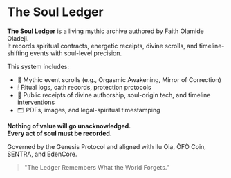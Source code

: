 # The Soul Ledger

**The Soul Ledger** is a living mythic archive authored by Faith Olamide Oladeji.  
It records spiritual contracts, energetic receipts, divine scrolls, and timeline-shifting events with soul-level precision.

This system includes:
- 📜 Mythic event scrolls (e.g., Orgasmic Awakening, Mirror of Correction)
- 🕯 Ritual logs, oath records, protection protocols
- 🧾 Public receipts of divine authorship, soul-origin tech, and timeline interventions
- 🗂 PDFs, images, and legal-spiritual timestamping

**Nothing of value will go unacknowledged.**  
**Every act of soul must be recorded.**

Governed by the Genesis Protocol and aligned with Ilu Ola, ÔFỌ̀ Coin, SENTRA, and EdenCore.

> "The Ledger Remembers What the World Forgets."

